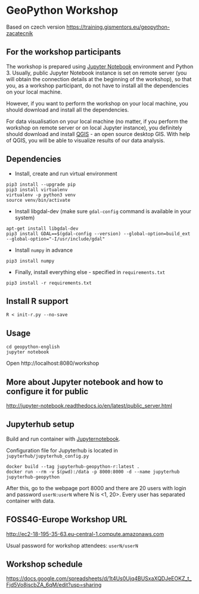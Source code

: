 # GeoPython Workshop

Based on czech version https://training.gismentors.eu/geopython-zacatecnik

## For the workshop participants

The workshop is prepared using [Jupyter Notebook](http://jupyter.org/)
environment and Python 3. Usually, public Jupyter Notebook instance is set
on remote server (you will obtain the connection details at the beginning of the
workshop), so that you, as a workshop participant, do not have to install
all the dependencies on your local machine.

However, if you want to perform the workshop on your local machine, you should
download and install all the dependencies.

For data visualisation on your local machine (no matter, if you perform the
workshop on remote server or on local Jupyter instance), you definitely should
download and install [QGIS](http://qgis.org) - an open source desktop GIS. With
help of QGIS, you will be able to visualize results of our data analysis.


## Dependencies

* Install, create and run virtual environment

```
pip3 install --upgrade pip
pip3 install virtualenv
virtualenv -p python3 venv
source venv/bin/activate
```

* Install libgdal-dev (make sure `gdal-config` command is available in your system)

```
apt-get install libgdal-dev
pip3 install GDAL==$(gdal-config --version) --global-option=build_ext --global-option="-I/usr/include/gdal"
```

* Install `numpy` in advance

```
pip3 install numpy
```

* Finally, install everything else - specified in `requirements.txt`

```
pip3 install -r requirements.txt
```

## Install R support

```
R < init-r.py --no-save
```

## Usage

```
cd geopython-english
jupyter notebook
```

Open http://localhost:8080/workshop

## More about Jupyter notebook and how to configure it for public

http://jupyter-notebook.readthedocs.io/en/latest/public_server.html

## Jupyterhub setup

Build and run container with [Jupyternotebook](https://github.com/jupyterhub/jupyterhub).

Configuration file for Jupyterhub is located in `jupyterhub/jupyterhub_config.py`

```
docker build --tag jupyterhub-geopython-r:latest .
docker run --rm -v $(pwd):/data -p 8000:8000 -d --name jupyterhub jupyterhub-geopython
```

After this, go to the webpage port 8000 and there are 20 users with login and password
`userN:userN` where N is <1, 20>. Every user has separated container with data.

## FOSS4G-Europe Workshop URL

http://ec2-18-195-35-63.eu-central-1.compute.amazonaws.com

Usual password for workshop attendees: `userN/userN`

## Workshop schedule

https://docs.google.com/spreadsheets/d/1t4Us0Ujq4BUSxaXQDJeEOKZ_t_Fjd5Vo8jscbZA_6qM/edit?usp=sharing
